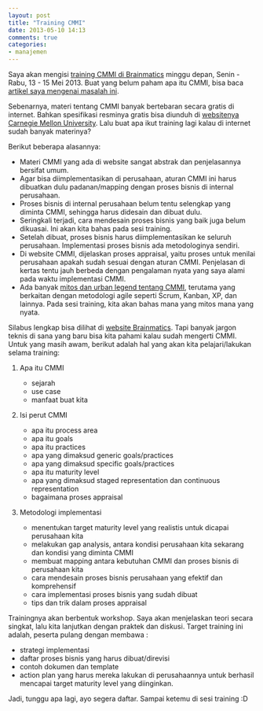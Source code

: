 ```yaml
---
layout: post
title: "Training CMMI"
date: 2013-05-10 14:13
comments: true
categories: 
- manajemen
---
```


Saya akan mengisi [training CMMI di Brainmatics](http://brainmatics.com/cmmi-capability-maturity-model-integration/) minggu depan, Senin - Rabu, 13 - 15 Mei 2013. Buat yang belum paham apa itu CMMI, bisa baca [artikel saya mengenai masalah ini](http://software.endy.muhardin.com/manajemen/apa-itu-cmmi/). 

Sebenarnya, materi tentang CMMI banyak bertebaran secara gratis di internet. Bahkan spesifikasi resminya gratis bisa diunduh di [websitenya Carnegie Mellon University](http://cmmiinstitute.com/). Lalu buat apa ikut training lagi kalau di internet sudah banyak materinya? 

<!--more-->

Berikut beberapa alasannya: 

* Materi CMMI yang ada di website sangat abstrak dan penjelasannya bersifat umum.
* Agar bisa diimplementasikan di perusahaan, aturan CMMI ini harus dibuatkan dulu padanan/mapping dengan proses bisnis di internal perusahaan.
* Proses bisnis di internal perusahaan belum tentu selengkap yang diminta CMMI, sehingga harus didesain dan dibuat dulu.
* Seringkali terjadi, cara mendesain proses bisnis yang baik juga belum dikuasai. Ini akan kita bahas pada sesi training.
* Setelah dibuat, proses bisnis harus diimplementasikan ke seluruh perusahaan. Implementasi proses bisnis ada metodologinya sendiri.
* Di website CMMI, dijelaskan proses appraisal, yaitu proses untuk menilai perusahaan apakah sudah sesuai dengan aturan CMMI. Penjelasan di kertas tentu jauh berbeda dengan pengalaman nyata yang saya alami pada waktu implementasi CMMI.
* Ada banyak [mitos dan urban legend tentang CMMI](http://software.endy.muhardin.com/manajemen/meluruskan-mitos-cmmi/), terutama yang berkaitan dengan metodologi agile seperti Scrum, Kanban, XP, dan lainnya. Pada sesi training, kita akan bahas mana yang mitos mana yang nyata. 

Silabus lengkap bisa dilihat di [website Brainmatics](http://brainmatics.com/cmmi-capability-maturity-model-integration/). Tapi banyak jargon teknis di sana yang baru bisa kita pahami kalau sudah mengerti CMMI. Untuk yang masih awam, berikut adalah hal yang akan kita pelajari/lakukan selama training: 

1. Apa itu CMMI
    - sejarah
    - use case
    - manfaat buat kita

2. Isi perut CMMI
    - apa itu process area
    - apa itu goals
    - apa itu practices
    - apa yang dimaksud generic goals/practices
    - apa yang dimaksud specific goals/practices
    - apa itu maturity level
    - apa yang dimaksud staged representation dan continuous representation
    - bagaimana proses appraisal

3. Metodologi implementasi
    - menentukan target maturity level yang realistis untuk dicapai perusahaan kita
    - melakukan gap analysis, antara kondisi perusahaan kita sekarang dan kondisi yang diminta CMMI
    - membuat mapping antara kebutuhan CMMI dan proses bisnis di perusahaan kita
    - cara mendesain proses bisnis perusahaan yang efektif dan komprehensif
    - cara implementasi proses bisnis yang sudah dibuat
    - tips dan trik dalam proses appraisal

Trainingnya akan berbentuk workshop. Saya akan menjelaskan teori secara singkat, lalu kita lanjutkan dengan praktek dan diskusi. Target training ini adalah, peserta pulang dengan membawa :

* strategi implementasi
* daftar proses bisnis yang harus dibuat/direvisi
* contoh dokumen dan template
* action plan yang harus mereka lakukan di perusahaannya untuk berhasil mencapai target maturity level yang diinginkan.

Jadi, tunggu apa lagi, ayo segera daftar. Sampai ketemu di sesi training :D
